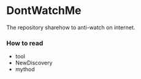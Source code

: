 # DontWatchMe
The repository sharehow to anti-watch on internet.

### How to read
- tool
- NewDiscovery
- mythod
